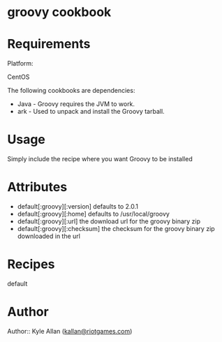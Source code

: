 # groovy cookbook

# Requirements

Platform:

CentOS

The following cookbooks are dependencies:

* Java - Groovy requires the JVM to work.
* ark - Used to unpack and install the Groovy tarball.

# Usage

Simply include the recipe where you want Groovy to be installed

# Attributes

* default[:groovy][:version] defaults to 2.0.1
* default[:groovy][:home] defaults to /usr/local/groovy
* default[:groovy][:url] the download url for the groovy binary zip
* default[:groovy][:checksum] the checksum for the groovy binary zip downloaded in the url

# Recipes

default

# Author

Author:: Kyle Allan (<kallan@riotgames.com>)
